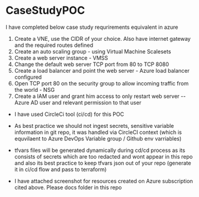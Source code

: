 # CaseStudyPOC

I have completed below case study requrirements equivalent in azure

1.	Create a VNE, use the CIDR of your choice. Also have internet gateway and the required routes defined
2.	Create an auto scaling group - using Virtual Machine Scalesets
3.	Create a web server instance - VMSS
4.	Change the default web server TCP port from 80 to TCP 8080
5.	Create a load balancer and point the web server - Azure load balancer configured
6.	Open TCP port 80 on the security group to allow incoming traffic from the world - NSG
7.	Create a IAM user and grant him access to only restart web server -- Azure AD user and relevant permission to that user


* I have used CircleCi tool (ci/cd) for this POC
* As best practice we should not ingest secrets, sensitive variable information in git repo, it was handled via CircleCI context (which is equvilaent to Azure DevOps Variable group / Github env varriables)
* tfvars files will be generated dynamically during cd/cd process as its consists of secrets which are too redacted and wont appear in this repo and also its best practice to keep tfvars json out of your repo (generate it in ci/cd flow and pass to terraform)

* I have attached screenshot for resources created on Azure subscription cited above. Please docs folder in this repo
